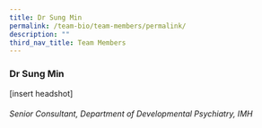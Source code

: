 ```yaml
---
title: Dr Sung Min
permalink: /team-bio/team-members/permalink/
description: ""
third_nav_title: Team Members
---
```

### Dr Sung Min
[insert headshot]
###### Senior Consultant, Department of Developmental Psychiatry, IMH